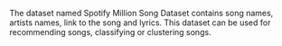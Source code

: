 The dataset named Spotify Million Song Dataset contains song names, artists names, link to the song and lyrics. This dataset can be used for recommending songs, classifying or clustering songs.
